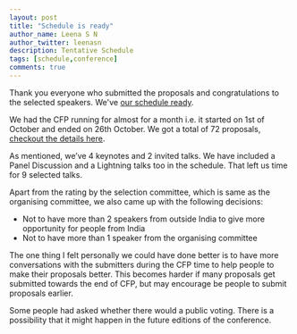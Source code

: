 ```yaml
---
layout: post
title: "Schedule is ready"
author_name: Leena S N
author_twitter: leenasn
description: Tentative Schedule 
tags: [schedule,conference]
comments: true
---
```


Thank you everyone who submitted the proposals and congratulations to the selected speakers. We've [our schedule ready](http://gardencityruby2014.busyconf.com/schedule/full).

We had the CFP running for almost for a month i.e. it started on 1st of October and ended on 26th October. We got a total of 72 proposals, [checkout the details here](http://www.gardencityruby.org/blog/72-talk-proposals-in-total/
). 

As mentioned,  we’ve 4 keynotes and 2 invited talks. We have included a Panel Discussion and a Lightning talks  too in the schedule. That left us time for 9 selected talks.

Apart from the rating by the selection committee, which is same as the organising committee, we also came up with the following decisions:

* Not to have more than 2 speakers from outside India to give more opportunity for people from India
* Not to have more than 1 speaker from the organising committee

The one thing I felt personally we could have done better is to have more conversations with the submitters during the CFP time to help people to make their proposals better. This becomes harder if many proposals get submitted towards the end of CFP, but may encourage be people to submit proposals earlier.

Some people had asked whether there would a public voting. There is a possibility that it might happen in the future editions of the conference.

